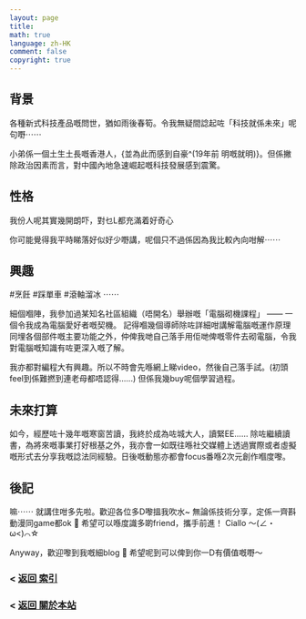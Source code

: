 ```yaml
---
layout: page
title: 
math: true
language: zh-HK
comment: false
copyright: true
---
```

## 背景
各種新式科技產品嘅問世，猶如雨後春筍。令我無疑間諗起咗「科技就係未來」呢句嘢⋯⋯

小弟係一個土生土長嘅香港人，{並為此而感到自豪^(19年前 明嘅就明)}。但係撇除政治因素而言，對中國內地急速崛起嘅科技發展感到震驚。

## 性格
我份人呢其實幾開朗吓，對乜L都充滿着好奇心

你可能覺得我平時睇落好似好少嘢講，呢個只不過係因為我比較內向咁解⋯⋯

## 興趣
#烹飪 #踩單車 #滾軸溜冰 ⋯⋯

細個嗰陣，我參加過某知名社區組織（唔開名）舉辦嘅「電腦砌機課程」 —— 一個令我成為電腦愛好者嘅契機。
記得嗰幾個導師除咗詳細咁講解電腦嘅運作原理同埋各個部件嘅主要功能之外，仲俾我哋自己落手用佢哋俾嘅零件去砌電腦，令我對電腦嘅知識有咗更深入嘅了解。

我亦都對編程大有興趣。所以不時會先喺網上睇video，然後自己落手試。(初頭feel到係難撚到連老母都唔認得......) 但係我幾buy呢個學習過程。

## 未來打算
如今，經歷咗十幾年嘅寒窗苦讀，我終於成為咗城大人，讀緊EE……
除咗繼續讀書，為將來嘅事業打好根基之外，我亦會一如既往喺社交媒體上透過實際或者虛擬嘅形式去分享我嘅諗法同經驗。日後嘅動態亦都會focus番喺2次元創作嗰度嚟。

## 後記
嘛⋯⋯ 就講住咁多先啦。歡迎各位多D嚟搵我吹水~
無論係技術分享，定係一齊斟動漫同game都ok 🥰 希望可以喺度識多啲friend，攜手前進！ Ciallo ～(∠・ω<)⌒☆

Anyway，歡迎嚟到我嘅細blog 👋 希望呢到可以俾到你一D有價值嘅嘢～

### < [返回 索引](https://lolicon.wtf/about/self_intro)
### < [返回 關於本站](https://lolicon.wtf/about)
